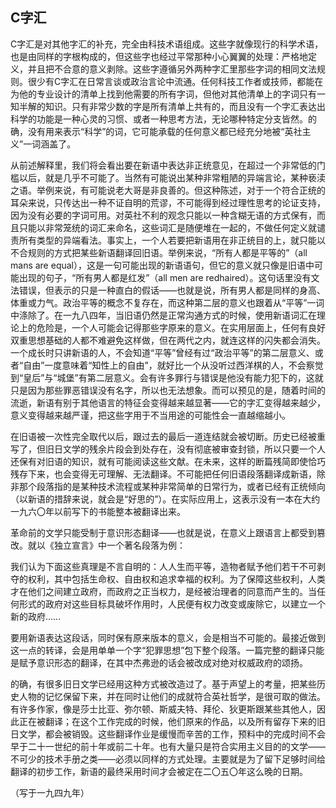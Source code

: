    

## C字汇

C字汇是对其他字汇的补充，完全由科技术语组成。这些字就像现行的科学术语，也是由同样的字根构成的，但这些字也经过平常那种小心翼翼的处理：严格地定义，并且把不合意的意义剥除。这些字遵循另外两种字汇里那些字词的相同文法规则。很少有C字汇在日常言谈或政治言论中流通。任何科技工作者或技师，都能在为他的专业设计的清单上找到他需要的所有字词，但他对其他清单上的字词只有一知半解的知识。只有非常少数的字是所有清单上共有的，而且没有一个字汇表达出科学的功能是一种心灵的习惯、或者一种思考方法，无论哪种特定分支皆然。的确，没有用来表示“科学”的词，它可能承载的任何意义都已经充分地被“英社主义”一词涵盖了。

从前述解释里，我们将会看出要在新语中表达非正统意见，在超过一个非常低的门槛以后，就是几乎不可能了。当然有可能说出某种非常粗陋的异端言论，某种亵渎之语。举例来说，有可能说老大哥是非良善的。但这种陈述，对于一个符合正统的耳朵来说，只传达出一种不证自明的荒谬，不可能得到经过理性思考的论证支持，因为没有必要的字词可用。对英社不利的观念只能以一种含糊无语的方式保有，而且只能以非常笼统的词汇来命名，这些词汇是随便堆在一起的，不做任何定义就谴责所有类型的异端看法。事实上，一个人若要把新语用在非正统目的上，就只能以不合规则的方式把某些新语翻译回旧语。举例来说，“所有人都是平等的”（all mans are equal），这是一句可能出现的新语语句，但它的意义就只像是旧语中可能出现的句子，“所有男人都是红发”（all men are redhaired）。这句话里没有文法错误，但表示的只是一种直白的假话——也就是说，所有男人都是同样的身高、体重或力气。政治平等的概念不复存在，而这种第二层的意义也跟着从“平等”一词中涤除了。在一九八四年，当旧语仍然是正常沟通方式的时候，使用新语词汇在理论上的危险是，一个人可能会记得那些字原来的意义。在实用层面上，任何有良好双重思想基础的人都不难避免这样做，但在两代之内，就连这样的闪失都会消失。一个成长时只讲新语的人，不会知道“平等”曾经有过“政治平等”的第二层意义、或者“自由”一度意味着“知性上的自由”，就好比一个从没听过西洋棋的人，不会察觉到“皇后”与“城堡”有第二层意义。会有许多罪行与错误是他没有能力犯下的，这就只是因为那些罪恶错误没有名字，所以也无法想象。而可以预见的是，随着时间的流逝，新语有别于其他语言的特征会变得越来越显著——它的字汇变得越来越少，意义变得越来越严谨，把这些字用于不当用途的可能性会一直越缩越小。

在旧语被一次性完全取代以后，跟过去的最后一道连结就会被切断。历史已经被重写了，但旧日文学的残余片段会到处存在，没有彻底被审查封锁，所以只要一个人还保有对旧语的知识，就有可能阅读这些文献。在未来，这样的断篇残简即使恰巧残存下来，也会变得无可理解、无法翻译。不可能把任何旧语段落翻译成新语，除非那个段落指的是某种技术流程或某种非常简单的日常行为，或者已经有正统倾向（以新语的措辞来说，就会是“好思的”）。在实际应用上，这表示没有一本在大约一九六〇年以前写下的书能整本被翻译出来。

革命前的文学只能受制于意识形态翻译——也就是说，在意义上跟语言上都受到篡改。就以《独立宣言》中一个著名段落为例：

我们认为下面这些真理是不言自明的：人人生而平等，造物者赋予他们若干不可剥夺的权利，其中包括生命权、自由权和追求幸福的权利。为了保障这些权利，人类才在他们之间建立政府，而政府之正当权力，是经被治理者的同意而产生的。当任何形式的政府对这些目标具破坏作用时，人民便有权力改变或废除它，以建立一个新的政府……

要用新语表达这段话，同时保有原来版本的意义，会是相当不可能的。最接近做到这一点的转译，会是用单单一个字“犯罪思想”包下整个段落。一篇完整的翻译只能是赋予意识形态的翻译，在其中杰弗逊的话会被改成对绝对权威政府的颂扬。

的确，有很多旧日文学已经用这种方式被改造过了。基于声望上的考量，把某些历史人物的记忆保留下来，并在同时让他们的成就符合英社哲学，是很可取的做法。有许多作家，像是莎士比亚、弥尔顿、斯威夫特、拜伦、狄更斯跟某些其他人，因此正在被翻译；在这个工作完成的时候，他们原来的作品，以及所有留存下来的旧日文学，都会被销毁。这些翻译作业是缓慢而辛苦的工作，预料中的完成时间不会早于二十一世纪的前十年或前二十年。也有大量只是符合实用主义目的的文学——不可少的技术手册之类——必须以同样的方式处理。主要就是为了留下足够时间给翻译的初步工作，新语的最终采用时间才会被定在二〇五〇年这么晚的日期。

（写于一九四九年）